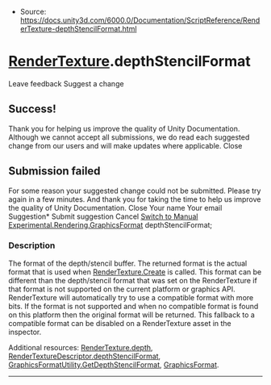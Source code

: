 * Source: https://docs.unity3d.com/6000.0/Documentation/ScriptReference/RenderTexture-depthStencilFormat.html

#  [RenderTexture](https://docs.unity3d.com/6000.0/Documentation/ScriptReference/RenderTexture.html).depthStencilFormat
Leave feedback
Suggest a change
## Success!
Thank you for helping us improve the quality of Unity Documentation. Although we cannot accept all submissions, we do read each suggested change from our users and will make updates where applicable.
Close
## Submission failed
For some reason your suggested change could not be submitted. Please <a>try again</a> in a few minutes. And thank you for taking the time to help us improve the quality of Unity Documentation.
Close
Your name Your email Suggestion* Submit suggestion
Cancel
[Switch to Manual](https://docs.unity3d.com/6000.0/Documentation/Manual/class-RenderTexture.html "Go to RenderTexture Component in the Manual")
[Experimental.Rendering.GraphicsFormat](https://docs.unity3d.com/6000.0/Documentation/ScriptReference/Experimental.Rendering.GraphicsFormat.html) depthStencilFormat; 
### Description
The format of the depth/stencil buffer.
The returned format is the actual format that is used when [RenderTexture.Create](https://docs.unity3d.com/6000.0/Documentation/ScriptReference/RenderTexture.Create.html) is called. This format can be different than the depth/stencil format that was set on the RenderTexture if that format is not supported on the current platform or graphics API. RenderTexture will automatically try to use a compatible format with more bits. If the format is not supported and when no compatible format is found on this platform then the original format will be returned. This fallback to a compatible format can be disabled on a RenderTexture asset in the inspector.  
  
Additional resources: [RenderTexture.depth](https://docs.unity3d.com/6000.0/Documentation/ScriptReference/RenderTexture-depth.html), [RenderTextureDescriptor.depthStencilFormat](https://docs.unity3d.com/6000.0/Documentation/ScriptReference/RenderTextureDescriptor-depthStencilFormat.html), [GraphicsFormatUtility.GetDepthStencilFormat](https://docs.unity3d.com/6000.0/Documentation/ScriptReference/Experimental.Rendering.GraphicsFormatUtility.GetDepthStencilFormat.html), [GraphicsFormat](https://docs.unity3d.com/6000.0/Documentation/ScriptReference/Experimental.Rendering.GraphicsFormat.html). 
* * *
